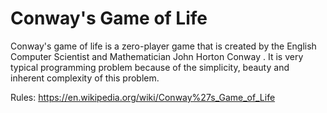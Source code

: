 # Conway's Game of Life

Conway's game of life is a zero-player game that is created by the English Computer Scientist and Mathematician John Horton Conway . It is very typical programming problem because of the simplicity, beauty and inherent complexity of this problem.

Rules: https://en.wikipedia.org/wiki/Conway%27s_Game_of_Life
